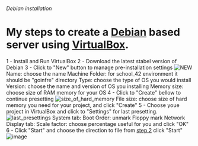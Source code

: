 ###### Debian installation
  # My steps to create a [Debian](https://www.debian.org/) based server using [VirtualBox](https://www.virtualbox.org/wiki/Downloads).
1 - Install and Run VirtualBox
<a id="step2" /> 2 - Download the latest stabel version of Debian
3 - Click to "New" button to manage pre-installation settings
  ![NEW](https://user-images.githubusercontent.com/61047851/141314856-0c0445ab-cebf-4d98-86ec-494afe690300.png)
  Name:           choose the name
  Machine Folder: for school_42 environment it should be "goinfre" directory
  Type:           choose the type of OS you would install
  Version:        choose the name and version of OS you installing
  Memory size:    choose size of RAM memory for your OS
4 - Click to "Create" bellow to continue presetting
  ![size_of_hard_memory](https://user-images.githubusercontent.com/61047851/141316918-f9247e0e-5c01-497b-bb36-24bad851e773.png)
  File size:      choose size of hard memory you need for your project, and click "Create"
5 - Choose youe project in VirtualBox and click to "Settings" for last presetting.
  ![last_presettings](https://user-images.githubusercontent.com/61047851/141317675-5dac1b31-92c7-42fd-93d8-8a1fb82317c6.png)
  System tab:
    Boot Order: unmark Floppy
                mark Network
  Display tab: 
    Scale factor: choose percentage useful for you and click "OK"
6 - Click "Start" and choose the direction to file from [step 2](#step2) click "Start"
  ![image](https://user-images.githubusercontent.com/61047851/141319208-b5c574da-5994-489c-ad97-56e9ae5c7d06.png)
